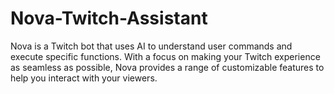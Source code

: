 # Nova-Twitch-Assistant
Nova is a Twitch bot that uses AI to understand user commands and execute specific functions. With a focus on making your Twitch experience as seamless as possible, Nova provides a range of customizable features to help you interact with your viewers.
